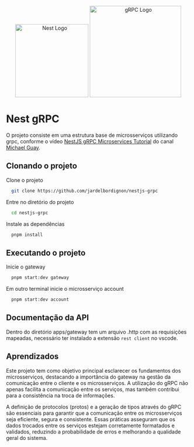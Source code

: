 <p align="center">
  <a href="http://nestjs.com/" target="blank"><img src="https://nestjs.com/img/logo-small.svg" width="200" alt="Nest Logo" /></a>
  <a href="https://grpc.io/" target="blank"><img src="https://grpc.io/img/logos/grpc-icon-color.png" width="250" alt="gRPC Logo" /></a>
</p>

[circleci-image]: https://img.shields.io/circleci/build/github/nestjs/nest/master?token=abc123def456
[circleci-url]: https://circleci.com/gh/nestjs/nest

 # Nest gRPC

O projeto consiste em uma estrutura base de microsserviços utilizando grpc, conforme o vídeo [NestJS gRPC Microservices Tutorial](https://www.youtube.com/watch?v=UkWcjVWs2UQ) do canal [Michael Guay](https://www.youtube.com/@mguay).


## Clonando o projeto

Clone o projeto

```bash
  git clone https://github.com/jardelbordignon/nestjs-grpc
```

Entre no diretório do projeto

```bash
  cd nestjs-grpc
```

Instale as dependências

```bash
  pnpm install
```

## Executando o projeto

Inicie o gateway

```bash
  pnpm start:dev gateway
```

Em outro terminal inicie o microsserviço account

```bash
  pnpm start:dev account
```
## Documentação da API

Dentro do diretório apps/gateway tem um arquivo .http com as requisições mapeadas, necessário ter instalado a extensão `rest client` no vscode.


## Aprendizados

Este projeto tem como objetivo principal esclarecer os fundamentos dos microsserviços, destacando a importância do gateway na gestão da comunicação entre o cliente e os microsserviços. A utilização do gRPC não apenas facilita a comunicação entre os serviços, mas também contribui para a consistência na troca de informações.

A definição de protocolos (protos) e a geração de tipos através do gRPC são essenciais para garantir que a comunicação entre os microsserviços seja eficiente, segura e consistente. Essas práticas asseguram que os dados trocados entre os serviços estejam corretamente formatados e validados, reduzindo a probabilidade de erros e melhorando a qualidade geral do sistema.
